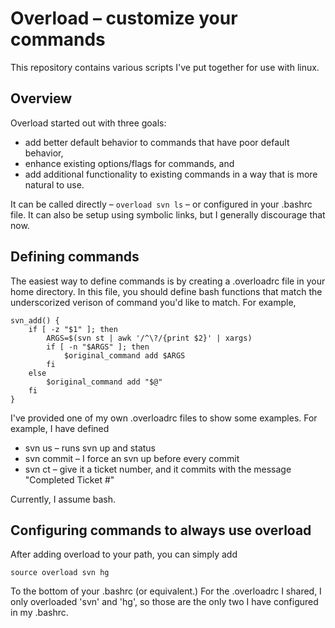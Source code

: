 Overload – customize your commands
==================================

This repository contains various scripts I've put together for use with linux.


Overview
--------

Overload started out with three goals:

  * add better default behavior to commands that have poor default behavior,
  * enhance existing options/flags for commands, and
  * add additional functionality to existing commands in a way that is more
    natural to use.

It can be called directly – `overload svn ls` – or configured in your .bashrc
file. It can also be setup using symbolic links, but I generally discourage
that now.


Defining commands
-----------------

The easiest way to define commands is by creating a .overloadrc file in your
home directory. In this file, you should define bash functions that match the
underscorized verison of command you'd like to match. For example,

    svn_add() {
    	if [ -z "$1" ]; then
    		ARGS=$(svn st | awk '/^\?/{print $2}' | xargs)
    		if [ -n "$ARGS" ]; then
    			$original_command add $ARGS
    		fi
    	else
    		$original_command add "$@"
    	fi
    }

I've provided one of my own .overloadrc files to show some examples. For example, I have defined

  * svn us – runs svn up and status
  * svn commit – I force an svn up before every commit
  * svn ct – give it a ticket number, and it commits with the message "Completed Ticket #<TICKET NUMBER>"

Currently, I assume bash.


Configuring commands to always use overload
-------------------------------------------

After adding overload to your path, you can simply add

    source overload svn hg

To the bottom of your .bashrc (or equivalent.) For the .overloadrc I shared, I
only overloaded 'svn' and 'hg', so those are the only two I have configured in
my .bashrc.
